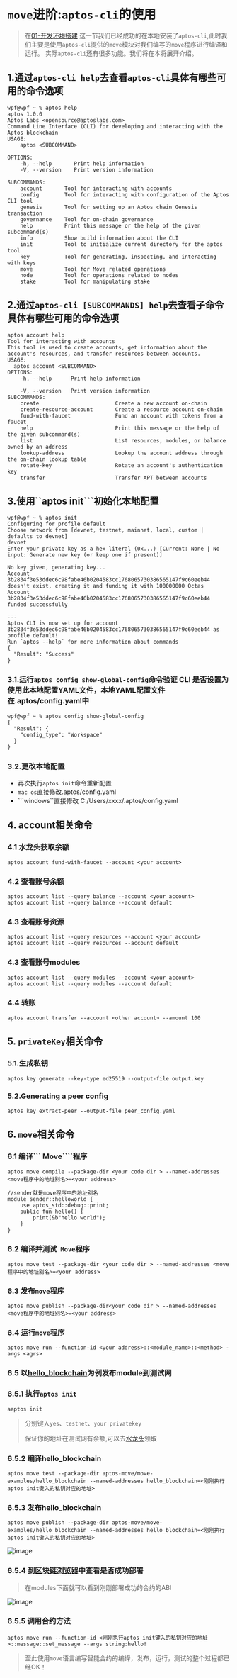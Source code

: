 
# ```move```进阶:```aptos-cli```的使用
>在[01-开发环境搭建](https://github.com/wpf008/hello_move/blob/master/01-%E6%9E%84%E5%BB%BAmove%E5%BC%80%E5%8F%91%E7%8E%AF%E5%A2%83/01-%E5%BC%80%E5%8F%91%E7%8E%AF%E5%A2%83%E6%90%AD%E5%BB%BA.md)
> 这一节我们已经成功的在本地安装了```aptos-cli```,此时我们主要是使用```aptos-cli```提供的```move```模块对我们编写的```move```程序进行编译和运行。
> 实际```aptos-cli```还有很多功能。我们将在本将展开介绍。

## 1.通过```aptos-cli help```去查看```aptos-cli```具体有哪些可用的命令选项
```shell
wpf@wpf ~ % aptos help
aptos 1.0.0
Aptos Labs <opensource@aptoslabs.com>
Command Line Interface (CLI) for developing and interacting with the Aptos blockchain
USAGE:
    aptos <SUBCOMMAND>

OPTIONS:
    -h, --help       Print help information
    -V, --version    Print version information

SUBCOMMANDS:
    account       Tool for interacting with accounts
    config        Tool for interacting with configuration of the Aptos CLI tool
    genesis       Tool for setting up an Aptos chain Genesis transaction
    governance    Tool for on-chain governance
    help          Print this message or the help of the given subcommand(s)
    info          Show build information about the CLI
    init          Tool to initialize current directory for the aptos tool
    key           Tool for generating, inspecting, and interacting with keys
    move          Tool for Move related operations
    node          Tool for operations related to nodes
    stake         Tool for manipulating stake
```
## 2.通过```aptos-cli [SUBCOMMANDS] help```去查看子命令具体有哪些可用的命令选项
```shell
aptos account help
Tool for interacting with accounts
This tool is used to create accounts, get information about the account's resources, and transfer resources between accounts.
USAGE:
  aptos account <SUBCOMMAND>
OPTIONS:
    -h, --help      Print help information

    -V, --version   Print version information
SUBCOMMANDS:
    create                        Create a new account on-chain
    create-resource-account       Create a resource account on-chain
    fund-with-faucet              Fund an account with tokens from a faucet
    help                          Print this message or the help of the given subcommand(s)
    list                          List resources, modules, or balance owned by an address
    lookup-address                Lookup the account address through the on-chain lookup table
    rotate-key                    Rotate an account's authentication key
    transfer                      Transfer APT between accounts
```

## 3.使用``aptos init```初始化本地配置
```shell
wpf@wpf ~ % aptos init
Configuring for profile default
Choose network from [devnet, testnet, mainnet, local, custom | defaults to devnet]
devnet
Enter your private key as a hex literal (0x...) [Current: None | No input: Generate new key (or keep one if present)]

No key given, generating key...
Account 3b2834f3e53ddec6c98fabe46b0204583cc1768065730386565147f9c60eeb44 doesn't exist, creating it and funding it with 100000000 Octas
Account 3b2834f3e53ddec6c98fabe46b0204583cc1768065730386565147f9c60eeb44 funded successfully

---
Aptos CLI is now set up for account 3b2834f3e53ddec6c98fabe46b0204583cc1768065730386565147f9c60eeb44 as profile default!  
Run `aptos --help` for more information about commands
{
  "Result": "Success"
}
```

### 3.1.运行```aptos config show-global-config```命令验证 CLI 是否设置为使用此本地配置YAML文件，本地YAML配置文件在.aptos/config.yaml中
```shell
wpf@wpf ~ % aptos config show-global-config
{
  "Result": {
    "config_type": "Workspace"
  }
}
```

### 3.2.更改本地配置
+ 再次执行```aptos init```命令重新配置
+ ```mac os```直接修改.aptos/config.yaml
+ ```windows``直接修改 C:/Users/xxxx/.aptos/config.yaml

## 4. account相关命令

### 4.1 水龙头获取余额 
```shell
aptos account fund-with-faucet --account <your account>
```
### 4.2 查看账号余额
```shell
aptos account list --query balance --account <your account>
aptos account list --query balance --account default
```
### 4.3 查看账号资源
```shell
aptos account list --query resources --account <your account>
aptos account list --query resources --account default
```
### 4.3 查看账号modules 
```shell
aptos account list --query modules --account <your account>
aptos account list --query modules --account default
```
### 4.4 转账
```shell
aptos account transfer --account <other account> --amount 100
```


## 5. ```privateKey```相关命令
### 5.1.生成私钥
```shell
aptos key generate --key-type ed25519 --output-file output.key
```
### 5.2.Generating a peer config
```shell
aptos key extract-peer --output-file peer_config.yaml
```


## 6. ```move```相关命令

### 6.1 编译``` Move````程序
```shell
aptos move compile --package-dir <your code dir > --named-addresses <move程序中的地址别名>=<your address>
```
```move
//sender就是move程序中的地址别名
module sender::helloworld {
    use aptos_std::debug::print;
    public fun hello() {
        print(&b"hello world");
    }
}
```
### 6.2 编译并测试``` Move```程序
```shell
aptos move test --package-dir <your code dir > --named-addresses <move程序中的地址别名>=<your address>
```

### 6.3 发布```move```程序
```shell
aptos move publish --package-dir<your code dir > --named-addresses <move程序中的地址别名>=<your address>
```

### 6.4 运行```move```程序
```shell
aptos move run --function-id <your address>::<module_name>::<method> -args <agrs>
```

### 6.5 以[hello_blockchain](https://github.com/aptos-labs/aptos-core/tree/main/aptos-move/move-examples/hello_blockchain)为例发布module到测试网

### 6.5.1 执行```aptos init```
```shell
aaptos init
```
> 分别键入```yes```、```testnet```、```your privatekey```
> 
> 保证你的地址在测试网有余额,可以去[水龙头](https://aptoslabs.com/testnet-faucet)领取
> 
 ### 6.5.2 编译hello_blockchain
```shell
aptos move test --package-dir aptos-move/move-examples/hello_blockchain --named-addresses hello_blockchain=<刚刚执行aptos init键入的私钥对应的地址>
```

### 6.5.3 发布hello_blockchain
```shell
aptos move publish --package-dir aptos-move/move-examples/hello_blockchain --named-addresses hello_blockchain=<刚刚执行aptos init键入的私钥对应的地址>
```
![image](../asset/publish.png)

### 6.5.4 到[区块链浏览器](https://explorer.aptoslabs.com/blocks?network=testnet)中查看是否成功部署

>在modules下面就可以看到刚刚部署成功的合约的ABI

![image](../asset/publish_explorer.png)


### 6.5.5 调用合约方法
```shell
aptos move run --function-id <刚刚执行aptos init键入的私钥对应的地址>::message::set_message --args string:hello!
```

> 至此使用```move```语言编写智能合约的编译，发布，运行，测试的整个过程都已经OK！









